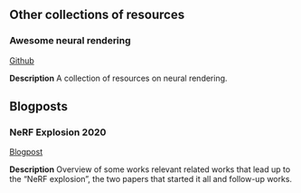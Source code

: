 ## Other collections of resources

### Awesome neural rendering

[Github](https://github.com/weihaox/awesome-neural-rendering)

**Description**
A collection of resources on neural rendering.

## Blogposts

### NeRF Explosion 2020

[Blogpost](https://dellaert.github.io/NeRF/)

**Description**
Overview of some works relevant related works that lead up to the “NeRF explosion”,
the two papers that started it all and follow-up works.
